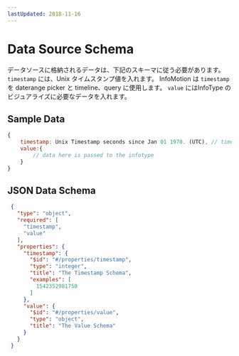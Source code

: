 ```yaml
---
lastUpdated: 2018-11-16
---
```


# Data Source Schema 

データソースに格納されるデータは、下記のスキーマに従う必要があります。
`timestamp` には、Unix タイムスタンプ値を入れます。
InfoMotion は `timestamp` を daterange picker と timeline、query に使用します。 
`value` にはInfoType のビジュアライズに必要なデータを入れます。 

## Sample Data 

```javascript
{
	timestamp: Unix Timestamp seconds since Jan 01 1970. (UTC), // timestamp for daterange, timeline and querying. 
	value:{ 
		// data here is passed to the infotype 
	} 
} 
``` 

## JSON Data Schema

```json
 {
   "type": "object",
   "required": [
     "timestamp",
     "value"
   ],
   "properties": {
     "timestamp": {
       "$id": "#/properties/timestamp",
       "type": "integer",
       "title": "The Timestamp Schema",
       "examples": [
         1542352981750
       ]
     },
     "value": {
       "$id": "#/properties/value",
       "type": "object",
       "title": "The Value Schema"
     }
   }
 }

```
